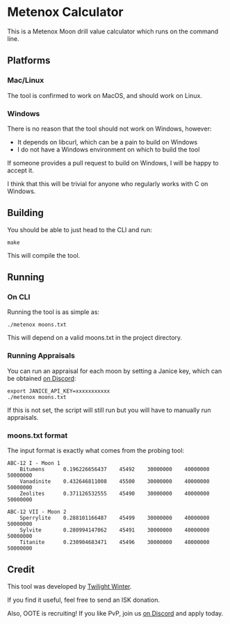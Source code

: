 # Metenox Calculator

This is a Metenox Moon drill value calculator which runs on the command line.

## Platforms

### Mac/Linux

The tool is confirmed to work on MacOS, and should work on Linux.

### Windows

There is no reason that the tool should not work on Windows, however:

- It depends on libcurl, which can be a pain to build on Windows
- I do not have a Windows environment on which to build the tool

If someone provides a pull request to build on Windows, I will be happy to accept it.

I think that this will be trivial for anyone who regularly works with C on Windows.

## Building

You should be able to just head to the CLI and run:

```
make
```

This will compile the tool.

## Running

### On CLI

Running the tool is as simple as:

```
./metenox moons.txt
```

This will depend on a valid moons.txt in the project directory.

### Running Appraisals

You can run an appraisal for each moon by setting a Janice key, which can be obtained [on Discord](https://janice.e-351.com/about):

```
export JANICE_API_KEY=xxxxxxxxxxx
./metenox moons.txt
```

If this is not set, the script will still run but you will have to manually run appraisals.

### moons.txt format

The input format is exactly what comes from the probing tool:

```
ABC-12 I - Moon 1
    Bitumens      0.196226656437    45492    30000000    40000000    50000000
    Vanadinite    0.432646811008    45500    30000000    40000000    50000000
    Zeolites      0.371126532555    45490    30000000    40000000    50000000

ABC-12 VII - Moon 2
    Sperrylite    0.288101166487    45499    30000000    40000000    50000000
    Sylvite       0.280994147062    45491    30000000    40000000    50000000
    Titanite      0.230904683471    45496    30000000    40000000    50000000
```

## Credit

This tool was developed by [Twilight Winter](https://zkillboard.com/character/96628235/).

If you find it useful, feel free to send an ISK donation.

Also, OOTE is recruiting! If you like PvP, join us [on Discord](https://discord.gg/JHUQu77rT9) and apply today.
